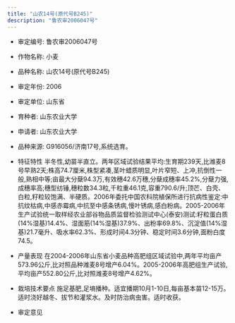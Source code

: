 ```yaml
---
title: "山农14号(原代号B245)"
description: "鲁农审2006047号"
---
```

* 审定编号:  鲁农审2006047号

*  作物名称:  小麦

*  品种名称:  山农14号(原代号B245)

*  审定年份:  2006

*  审定单位:  山东省

* 育种者:  山东农业大学

*  申请者:  山东农业大学

*  品种来源:  G916056/济南17号,系统选育。

*  特征特性
半冬性,幼苗半直立。两年区域试验结果平均:生育期239天,比潍麦8号早熟2天;株高74.7厘米,株型紧凑,茎叶蜡质明显,叶片窄短、上冲,抗倒性一般,熟相中等;亩最大分蘖94.3万,有效穗42.6万穗,分蘖成穗率45.2%,分蘖力强,成穗率高;穗型纺锤,穗粒数34.3粒,千粒重46.1克,容重790.6/升;顶芒、白壳、白粒,籽粒较饱满、半硬质。2006年委托中国农科院植保所进行抗病性鉴定:中抗纹枯病,中感赤霉病,中抗至中感条锈病,慢叶锈病,感白粉病。2005-2006年生产试验统一取样经农业部谷物品质监督检验测试中心(泰安)测试:籽粒蛋白质(14%湿基)14.4%、湿面筋(14%湿基)37.9%、出粉率69.8%、沉淀值(14%湿基)21.7毫升、吸水率62.3%、形成时间4.3分钟、稳定时间3.6分钟,面粉白度74.5。

*  产量表现
在2004-2006年山东省小麦品种高肥组区域试验中,两年平均亩产573.96公斤,比对照品种潍麦8号增产6.04%。2005-2006年高肥组生产试验,平均亩产552.80公斤,比对照潍麦8号增产4.62%。

*  栽培技术要点
施足基肥,足墒播种。适宜播期10月1-10日,每亩基本苗12-15万。适时浇好越冬、拔节和灌浆水。及时防治病虫害。适时收获。

*  审定意见

